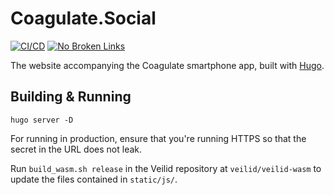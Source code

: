 # Coagulate.Social

[![CI/CD](https://github.com/LGro/coagulate.social/actions/workflows/ci_cd.yaml/badge.svg)](https://github.com/LGro/coagulate.social/actions/workflows/ci_cd.yaml)
[![No Broken Links](https://github.com/LGro/coagulate.social/actions/workflows/broken_links.yaml/badge.svg)](https://github.com/LGro/coagulate.social/actions/workflows/broken_links.yaml)

The website accompanying the Coagulate smartphone app, built with [Hugo](https://gohugo.io).

## Building & Running

```
hugo server -D
```

For running in production, ensure that you're running HTTPS so that the secret
in the URL does not leak.

Run `build_wasm.sh release` in the Veilid repository at `veilid/veilid-wasm` to update the files contained in `static/js/`.
